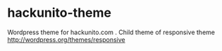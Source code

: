 hackunito-theme
===============

Wordpress theme for hackunito.com . Child theme of responsive theme http://wordpress.org/themes/responsive
